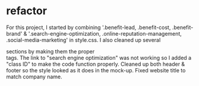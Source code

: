 # refactor
For this project, I started by combining '.benefit-lead, .benefit-cost, .benefit-brand' & '.search-engine-optimization, .online-reputation-management, .social-media-marketing' in style.css.
I also cleaned up several <div> sections by making them the proper <section> tags.
The link to "search engine optimization" was not working so I added a "class ID" to make the code function properly.
Cleaned up both header & footer so the style looked as it does in the mock-up.
Fixed website title to match company name.
